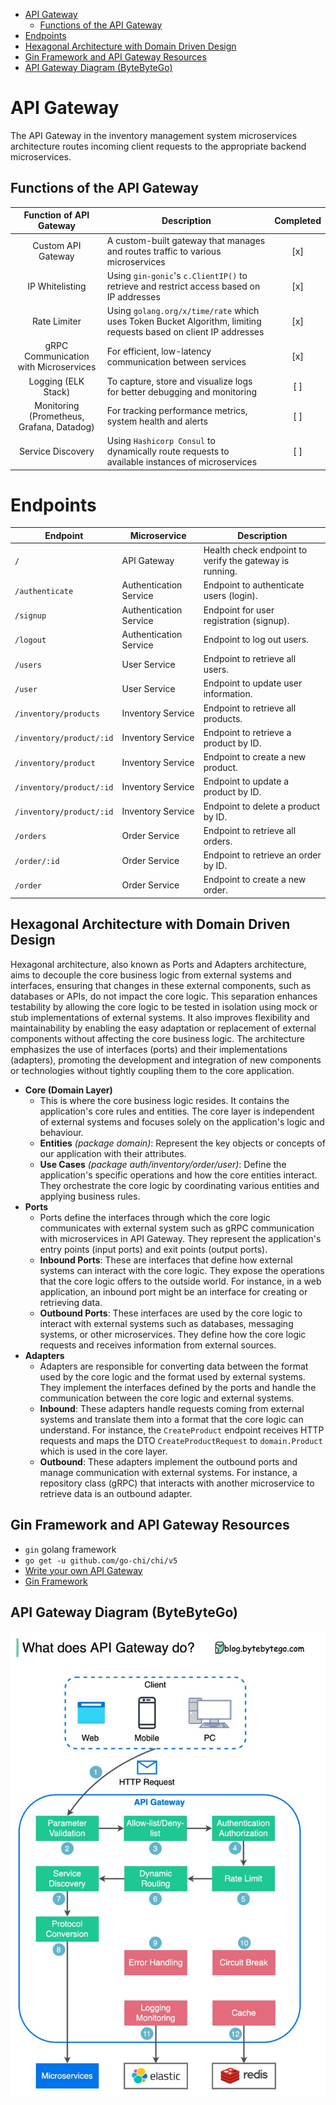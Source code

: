 - [API Gateway](#api-gateway)
  - [Functions of the API Gateway](#functions-of-the-api-gateway)
- [Endpoints](#endpoints)
- [Hexagonal Architecture with Domain Driven Design](#hexagonal-architecture-with-domain-driven-design)
- [Gin Framework and API Gateway Resources](#gin-framework-and-api-gateway-resources)
- [API Gateway Diagram (ByteByteGo)](#api-gateway-diagram-bytebytego)

# API Gateway

The API Gateway in the inventory management system microservices architecture routes incoming client requests to the appropriate backend microservices.

## Functions of the API Gateway

|          Function of API Gateway          | Description                                                                                                      | Completed |
| :---------------------------------------: | ---------------------------------------------------------------------------------------------------------------- | :-------: |
|            Custom API Gateway             | A custom-built gateway that manages and routes traffic to various microservices                                  |    [x]    |
|              IP Whitelisting              | Using `gin-gonic`'s `c.ClientIP()` to retrieve and restrict access based on IP addresses                         |    [x]    |
|               Rate Limiter                | Using `golang.org/x/time/rate` which uses Token Bucket Algorithm, limiting requests based on client IP addresses |    [x]    |
|   gRPC Communication with Microservices   | For efficient, low-latency communication between services                                                        |    [x]    |
|            Logging (ELK Stack)            | To capture, store and visualize logs for better debugging and monitoring                                         |    [ ]    |
| Monitoring (Prometheus, Grafana, Datadog) | For tracking performance metrics, system health and alerts                                                       |    [ ]    |
|             Service Discovery             | Using `Hashicorp Consul` to dynamically route requests to available instances of microservices                   |    [ ]    |

# Endpoints

| Endpoint                 | Microservice           | Description                                             |
| ------------------------ | ---------------------- | ------------------------------------------------------- |
| `/`                      | API Gateway            | Health check endpoint to verify the gateway is running. |
| `/authenticate`          | Authentication Service | Endpoint to authenticate users (login).                 |
| `/signup`                | Authentication Service | Endpoint for user registration (signup).                |
| `/logout`                | Authentication Service | Endpoint to log out users.                              |
| `/users`                 | User Service           | Endpoint to retrieve all users.                         |
| `/user`                  | User Service           | Endpoint to update user information.                    |
| `/inventory/products`    | Inventory Service      | Endpoint to retrieve all products.                      |
| `/inventory/product/:id` | Inventory Service      | Endpoint to retrieve a product by ID.                   |
| `/inventory/product`     | Inventory Service      | Endpoint to create a new product.                       |
| `/inventory/product/:id` | Inventory Service      | Endpoint to update a product by ID.                     |
| `/inventory/product/:id` | Inventory Service      | Endpoint to delete a product by ID.                     |
| `/orders`                | Order Service          | Endpoint to retrieve all orders.                        |
| `/order/:id`             | Order Service          | Endpoint to retrieve an order by ID.                    |
| `/order`                 | Order Service          | Endpoint to create a new order.                         |

## Hexagonal Architecture with Domain Driven Design

Hexagonal architecture, also known as Ports and Adapters architecture, aims to decouple the core business logic from external systems and interfaces, ensuring that changes in these external components, such as databases or APIs, do not impact the core logic. This separation enhances testability by allowing the core logic to be tested in isolation using mock or stub implementations of external systems. It also improves flexibility and maintainability by enabling the easy adaptation or replacement of external components without affecting the core business logic. The architecture emphasizes the use of interfaces (ports) and their implementations (adapters), promoting the development and integration of new components or technologies without tightly coupling them to the core application.

- **Core (Domain Layer)**
  - This is where the core business logic resides. It contains the application's core rules and entities. The core layer is independent of external systems and focuses solely on the application's logic and behaviour.
  - **Entities** _(package domain)_: Represent the key objects or concepts of our application with their attributes.
  - **Use Cases** _(package auth/inventory/order/user)_: Define the application's specific operations and how the core entities interact. They orchestrate the core logic by coordinating various entities and applying business rules.
- **Ports**
  - Ports define the interfaces through which the core logic communicates with external system such as gRPC communication with microservices in API Gateway. They represent the application's entry points (input ports) and exit points (output ports).
  - **Inbound Ports**: These are interfaces that define how external systems can interact with the core logic. They expose the operations that the core logic offers to the outside world. For instance, in a web application, an inbound port might be an interface for creating or retrieving data.
  - **Outbound Ports**: These interfaces are used by the core logic to interact with external systems such as databases, messaging systems, or other microservices. They define how the core logic requests and receives information from external sources.
- **Adapters**
  - Adapters are responsible for converting data between the format used by the core logic and the format used by external systems. They implement the interfaces defined by the ports and handle the communication between the core logic and external systems.
  - **Inbound**: These adapters handle requests coming from external systems and translate them into a format that the core logic can understand. For instance, the `CreateProduct` endpoint receives HTTP requests and maps the DTO `CreateProductRequest` to `domain.Product` which is used in the core layer.
  - **Outbound**: These adapters implement the outbound ports and manage communication with external systems. For instance, a repository class (gRPC) that interacts with another microservice to retrieve data is an outbound adapter.

## Gin Framework and API Gateway Resources

- `gin` golang framework
- `go get -u github.com/go-chi/chi/v5`
- [Write your own API Gateway](https://itnext.io/why-should-you-write-your-own-api-gateway-from-scratch-378074bfc49e)
- [Gin Framework](https://github.com/gin-gonic/gin)

## API Gateway Diagram (ByteByteGo)

<p align="center">
  <img src="./docs/diagrams/api_gateway_bytebytego.png" alt="API Gateway" width="600"/>
</p>
